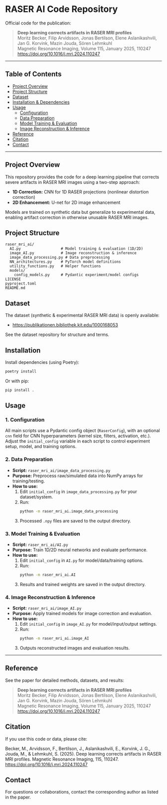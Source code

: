 # RASER AI Code Repository

Official code for the publication:

> **Deep learning corrects artifacts in RASER MRI profiles**  
> Moritz Becker, Filip Arvidsson, Jonas Bertilson, Elene Aslanikashvili, Jan G. Korvink, Mazin Jouda, Sören Lehmkuhl  
> Magnetic Resonance Imaging, Volume 115, January 2025, 110247  
> https://doi.org/10.1016/j.mri.2024.110247

---

## Table of Contents
- [Project Overview](#project-overview)
- [Project Structure](#project-structure)
- [Dataset](#dataset)
- [Installation & Dependencies](#installation--dependencies)
- [Usage](#usage)
  - [Configuration](#1-configuration)
  - [Data Preparation](#2-data-preparation)
  - [Model Training & Evaluation](#3-model-training--evaluation)
  - [Image Reconstruction & Inference](#4-image-reconstruction--inference)
- [Reference](#reference)
- [Citation](#citation)
- [Contact](#contact)

---

## Project Overview
This repository provides the code for a deep learning pipeline that corrects severe artifacts in RASER MRI images using a two-step approach:

- **1D Correction:** CNN for 1D RASER projections (nonlinear distortion correction)
- **2D Enhancement:** U-net for 2D image enhancement

Models are trained on synthetic data but generalize to experimental data, enabling artifact correction in otherwise unusable RASER MRI images.

## Project Structure
```
raser_mri_ai/
  AI.py                  # Model training & evaluation (1D/2D)
  image_AI.py            # Image reconstruction & inference
  image_data_processing.py # Data preprocessing
  NN_architectures.py    # PyTorch model definitions
  utility_functions.py   # Helper functions
  models/
    config_models.py     # Pydantic experiment/model configs
LICENSE
pyproject.toml
README.md
```

## Dataset
The dataset (synthetic & experimental RASER MRI data) is openly available:
- https://publikationen.bibliothek.kit.edu/1000168053

See the dataset repository for structure and terms.

## Installation
Install dependencies (using Poetry):
```bash
poetry install
```
Or with pip:
```bash
pip install .
```

## Usage

### 1. Configuration
All main scripts use a Pydantic config object (`RaserConfig`), with an optional `cnn` field for CNN hyperparameters (kernel size, filters, activation, etc.). Adjust the `initial_config` variable in each script to control experiment setup, model, and training options.

### 2. Data Preparation
- **Script:** `raser_mri_ai/image_data_processing.py`
- **Purpose:** Preprocess raw/simulated data into NumPy arrays for training/testing.
- **How to use:**
  1. Edit `initial_config` in `image_data_processing.py` for your dataset/system.
  2. Run:
     ```bash
     python -m raser_mri_ai.image_data_processing
     ```
  3. Processed `.npy` files are saved to the output directory.

### 3. Model Training & Evaluation
- **Script:** `raser_mri_ai/AI.py`
- **Purpose:** Train 1D/2D neural networks and evaluate performance.
- **How to use:**
  1. Edit `initial_config` in `AI.py` for model/data/training options.
  2. Run:
     ```bash
     python -m raser_mri_ai.AI
     ```
  3. Results and trained weights are saved in the output directory.

### 4. Image Reconstruction & Inference
- **Script:** `raser_mri_ai/image_AI.py`
- **Purpose:** Apply trained models for image correction and evaluation.
- **How to use:**
  1. Edit `initial_config` in `image_AI.py` for model/input/output settings.
  2. Run:
     ```bash
     python -m raser_mri_ai.image_AI
     ```
  3. Outputs reconstructed images and evaluation results.

---

## Reference
See the paper for detailed methods, datasets, and results:

> **Deep learning corrects artifacts in RASER MRI profiles**  
> Moritz Becker, Filip Arvidsson, Jonas Bertilson, Elene Aslanikashvili, Jan G. Korvink, Mazin Jouda, Sören Lehmkuhl  
> Magnetic Resonance Imaging, Volume 115, January 2025, 110247  
> https://doi.org/10.1016/j.mri.2024.110247

## Citation
If you use this code or data, please cite:

Becker, M., Arvidsson, F., Bertilson, J., Aslanikashvili, E., Korvink, J. G., Jouda, M., & Lehmkuhl, S. (2025). Deep learning corrects artifacts in RASER MRI profiles. Magnetic Resonance Imaging, 115, 110247. https://doi.org/10.1016/j.mri.2024.110247

## Contact
For questions or collaborations, contact the corresponding author as listed in the paper.
